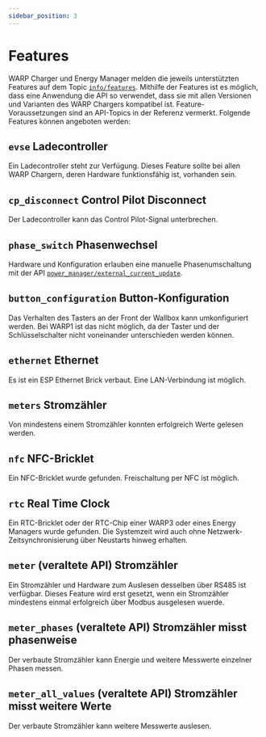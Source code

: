 ```yaml
---
sidebar_position: 3
---
```


# Features

WARP Charger und Energy Manager melden die jeweils unterstützten Features auf dem Topic [`info/features`](api_referenz/info#info_features). Mithilfe der Features ist es möglich, dass eine Anwendung die API so verwendet, dass sie mit allen Versionen und Varianten des WARP Chargers kompatibel ist. Feature-Voraussetzungen sind an API-Topics in der Referenz vermerkt. Folgende Features können angeboten werden:

## `evse` Ladecontroller

Ein Ladecontroller steht zur Verfügung. Dieses Feature sollte bei allen WARP Chargern, deren Hardware funktionsfähig ist, vorhanden sein.

## `cp_disconnect` Control Pilot Disconnect

Der Ladecontroller kann das Control Pilot-Signal unterbrechen.

## `phase_switch` Phasenwechsel

Hardware und Konfiguration erlauben eine manuelle Phasenumschaltung mit der API [`power_manager/external_current_update`](api_referenz/power_manager#power_manager_external_current_update).

## `button_configuration` Button-Konfiguration

Das Verhalten des Tasters an der Front der Wallbox kann umkonfiguriert werden. Bei WARP1 ist das nicht möglich, da der Taster und der Schlüsselschalter nicht voneinander unterschieden werden können.

## `ethernet` Ethernet

Es ist ein ESP Ethernet Brick verbaut. Eine LAN-Verbindung ist möglich.

## `meters` Stromzähler

Von mindestens einem Stromzähler konnten erfolgreich Werte gelesen werden.

## `nfc` NFC-Bricklet

Ein NFC-Bricklet wurde gefunden. Freischaltung per NFC ist möglich.

## `rtc` Real Time Clock

Ein RTC-Bricklet oder der RTC-Chip einer WARP3 oder eines Energy Managers wurde gefunden. Die Systemzeit wird auch ohne Netzwerk-Zeitsynchronisierung über Neustarts hinweg erhalten.

## `meter` (veraltete API) Stromzähler

Ein Stromzähler und Hardware zum Auslesen desselben über RS485 ist verfügbar. Dieses Feature wird erst gesetzt, wenn ein Stromzähler mindestens einmal erfolgreich über Modbus ausgelesen wuerde.

## `meter_phases` (veraltete API) Stromzähler misst phasenweise

Der verbaute Stromzähler kann Energie und weitere Messwerte einzelner Phasen messen.

## `meter_all_values` (veraltete API) Stromzähler misst weitere Werte

Der verbaute Stromzähler kann weitere Messwerte auslesen.
